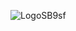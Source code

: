 ![LogoSB9sf](https://user-images.githubusercontent.com/77343048/162760342-06bfcef9-1c69-43c7-aaec-18e5645ded6c.jpg)
